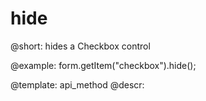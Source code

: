 hide
=============

@short: hides a Checkbox control



@example:
form.getItem("checkbox").hide(); 


@template: api_method
@descr:


